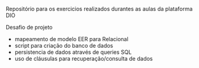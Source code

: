 Repositório para os exercicios realizados durantes as aulas da plataforma DIO

Desafio de projeto
- mapeamento de modelo EER para Relacional
- script para criação do banco de dados
- persistencia de dados através de queries SQL
- uso de cláusulas para recuperação/consulta de dados
